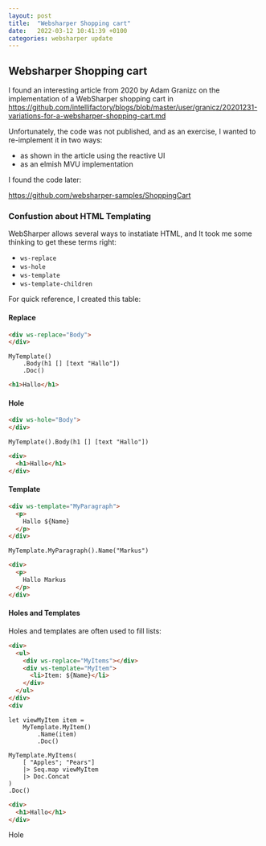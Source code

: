 ```yaml
---
layout: post
title:  "Websharper Shopping cart"
date:   2022-03-12 10:41:39 +0100
categories: websharper update
---
```


## Websharper Shopping cart

I found an interesting article from 2020 by Adam Granizc on the implementation of a WebSharper shopping cart in https://github.com/intellifactory/blogs/blob/master/user/granicz/20201231-variations-for-a-websharper-shopping-cart.md

Unfortunately, the code was not published, and as an exercise, I wanted to re-implement it in two ways:

- as shown in the article using the reactive UI
- as an elmish MVU implementation

I found the code later:

https://github.com/websharper-samples/ShoppingCart

### Confustion about HTML Templating

WebSharper allows several ways to instatiate HTML, and It took me some thinking to get these terms right:

- `ws-replace`
- `ws-hole`
- `ws-template`
- `ws-template-children`

For quick reference, I created this table:

#### Replace

```html
<div ws-replace="Body">
</div>
```

```F#
MyTemplate()
	.Body(h1 [] [text "Hallo"])
	.Doc()
```

```html
<h1>Hallo</h1>
```
#### Hole

```html
<div ws-hole="Body">
</div>
```

```F#
MyTemplate().Body(h1 [] [text "Hallo"])
```

```html
<div>
  <h1>Hallo</h1>
</div>
```

#### Template

```html
<div ws-template="MyParagraph">
  <p>
    Hallo ${Name}
  </p>
</div>
```

```F#
MyTemplate.MyParagraph().Name("Markus")
```

```html
<div>
  <p>
    Hallo Markus
  </p>
</div>
```

#### Holes and Templates

Holes and templates are often used to fill lists:

```html
<div>
  <ul>
    <div ws-replace="MyItems"></div>
    <div ws-template="MyItem">
      <li>Item: ${Name}</li>
    </div>
  </ul>
</div>
<div
```

```F#
let viewMyItem item =
	MyTemplate.MyItem()
		.Name(item)
		.Doc()
 
MyTemplate.MyItems(
	[ "Apples"; "Pears"] 
	|> Seq.map viewMyItem
	|> Doc.Concat
)
.Doc()
```

```html
<div>
  <h1>Hallo</h1>
</div>
```


Hole

